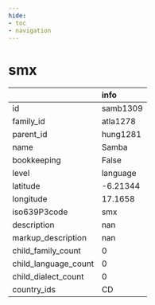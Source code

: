 ```yaml
---
hide:
- toc
- navigation
---
```

# smx
|                      | info     |
|:---------------------|:---------|
| id                   | samb1309 |
| family_id            | atla1278 |
| parent_id            | hung1281 |
| name                 | Samba    |
| bookkeeping          | False    |
| level                | language |
| latitude             | -6.21344 |
| longitude            | 17.1658  |
| iso639P3code         | smx      |
| description          | nan      |
| markup_description   | nan      |
| child_family_count   | 0        |
| child_language_count | 0        |
| child_dialect_count  | 0        |
| country_ids          | CD       |